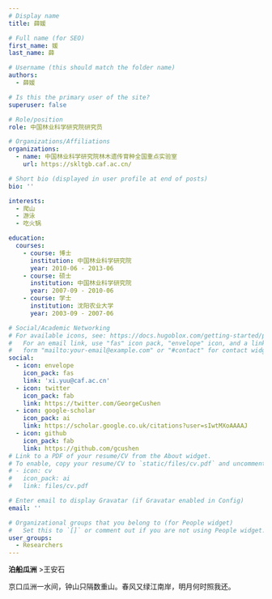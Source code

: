 ```yaml
---
# Display name
title: 薛媛

# Full name (for SEO)
first_name: 媛
last_name: 薛

# Username (this should match the folder name)
authors:
  - 薛媛

# Is this the primary user of the site?
superuser: false

# Role/position
role: 中国林业科学研究院研究员

# Organizations/Affiliations
organizations:
  - name: 中国林业科学研究院林木遗传育种全国重点实验室
    url: https://skltgb.caf.ac.cn/

# Short bio (displayed in user profile at end of posts)
bio: ''

interests:
  - 爬山
  - 游泳
  - 吃火锅

education:
  courses:
    - course: 博士
      institution: 中国林业科学研究院
      year: 2010-06 - 2013-06
    - course: 硕士
      institution: 中国林业科学研究院
      year: 2007-09 - 2010-06
    - course: 学士
      institution: 沈阳农业大学
      year: 2003-09 - 2007-06

# Social/Academic Networking
# For available icons, see: https://docs.hugoblox.com/getting-started/page-builder/#icons
#   For an email link, use "fas" icon pack, "envelope" icon, and a link in the
#   form "mailto:your-email@example.com" or "#contact" for contact widget.
social:
  - icon: envelope
    icon_pack: fas
    link: 'xi.yuu@caf.ac.cn'
  - icon: twitter
    icon_pack: fab
    link: https://twitter.com/GeorgeCushen
  - icon: google-scholar
    icon_pack: ai
    link: https://scholar.google.co.uk/citations?user=sIwtMXoAAAAJ
  - icon: github
    icon_pack: fab
    link: https://github.com/gcushen
# Link to a PDF of your resume/CV from the About widget.
# To enable, copy your resume/CV to `static/files/cv.pdf` and uncomment the lines below.
# - icon: cv
#   icon_pack: ai
#   link: files/cv.pdf

# Enter email to display Gravatar (if Gravatar enabled in Config)
email: ''

# Organizational groups that you belong to (for People widget)
#   Set this to `[]` or comment out if you are not using People widget.
user_groups:
  - Researchers
---
```


**泊船瓜洲** >王安石

京口瓜洲一水间，钟山只隔数重山。春风又绿江南岸，明月何时照我还。

